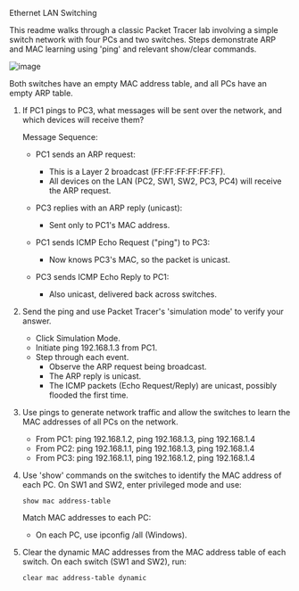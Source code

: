 Ethernet LAN Switching

This readme walks through a classic Packet Tracer lab involving a simple switch network with four PCs and two switches. Steps demonstrate ARP and MAC learning using 'ping' and relevant show/clear commands.

![image](https://github.com/user-attachments/assets/f91764cf-d264-4791-8f99-b7d59d868705)

Both switches have an empty MAC address table, and all PCs have an empty ARP table.

1. If PC1 pings to PC3, what messages will be sent over the network, and which devices will receive them?

   Message Sequence:
   
   - PC1 sends an ARP request:
        - This is a Layer 2 broadcast (FF:FF:FF:FF:FF:FF).
        - All devices on the LAN (PC2, SW1, SW2, PC3, PC4) will receive the ARP request.

    - PC3 replies with an ARP reply (unicast):
        - Sent only to PC1's MAC address.

    - PC1 sends ICMP Echo Request ("ping") to PC3:
        - Now knows PC3's MAC, so the packet is unicast.

    - PC3 sends ICMP Echo Reply to PC1:
        - Also unicast, delivered back across switches.


2. Send the ping and use Packet Tracer's 'simulation mode' to verify your answer.
   
   - Click Simulation Mode.
   - Initiate ping 192.168.1.3 from PC1.
   - Step through each event.
       - Observe the ARP request being broadcast.
       - The ARP reply is unicast.
       - The ICMP packets (Echo Request/Reply) are unicast, possibly flooded the first time.
    
         
3. Use pings to generate network traffic and allow the switches to learn the MAC addresses 
   of all PCs on the network.
   
   - From PC1: ping 192.168.1.2, ping 192.168.1.3, ping 192.168.1.4
   - From PC2: ping 192.168.1.1, ping 192.168.1.3, ping 192.168.1.4
   - From PC3: ping 192.168.1.1, ping 192.168.1.2, ping 192.168.1.4
  
     
4. Use 'show' commands on the switches to identify the MAC address of each PC.
   On SW1 and SW2, enter privileged mode and use:
   ```
   show mac address-table
   ```
   Match MAC addresses to each PC:
   - On each PC, use ipconfig /all (Windows).


5. Clear the dynamic MAC addresses from the MAC address table of each switch.
   On each switch (SW1 and SW2), run:
   ```
   clear mac address-table dynamic
   ```
